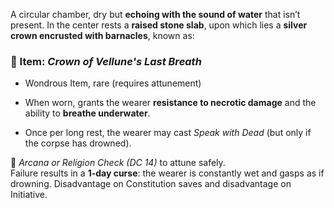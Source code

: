 

A circular chamber, dry but **echoing with the sound of water** that isn’t present. In the center rests a **raised stone slab**, upon which lies a **silver crown encrusted with barnacles**, known as:

### 🧠 Item: _Crown of Vellune's Last Breath_

- Wondrous Item, rare (requires attunement)
    
- When worn, grants the wearer **resistance to necrotic damage** and the ability to **breathe underwater**.
    
- Once per long rest, the wearer may cast _Speak with Dead_ (but only if the corpse has drowned).
    

🎲 _Arcana or Religion Check (DC 14)_ to attune safely.  
Failure results in a **1-day curse**: the wearer is constantly wet and gasps as if drowning. Disadvantage on Constitution saves and disadvantage on Initiative.

